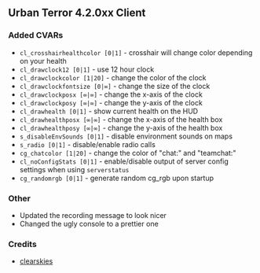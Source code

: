 ## Urban Terror 4.2.0xx Client ##

### Added CVARs ###
+ `cl_crosshairhealthcolor [0|1]` - crosshair will change color depending on your health
+ `cl_drawclock12 [0|1]` - use 12 hour clock
+ `cl_drawclockcolor [1|20]` - change the color of the clock
+ `cl_drawclockfontsize [0|∞]` - change the size of the clock
+ `cl_drawclockposx [∞|∞]` - change the x-axis of the clock
+ `cl_drawclockposy [∞|∞]` - change the y-axis of the clock
+ `cl_drawhealth [0|1]` - show current health on the HUD
+ `cl_drawhealthposx [∞|∞]` - change the x-axis of the health box
+ `cl_drawhealthposy [∞|∞]` - change the y-axis of the health box
+ `s_disableEnvSounds [0|1]` - disable environment sounds on maps
+ `s_radio [0|1]` - disable/enable radio calls
+ `cg_chatcolor [1|20]` - change the color of "chat:" and "teamchat:"
+ `cl_noConfigStats [0|1]` - enable/disable output of server config settings when using `serverstatus`
+ `cg_randomrgb [0|1]` - generate random cg_rgb upon startup

### Other ###
+ Updated the recording message to look nicer
+ Changed the ugly console to a prettier one

### Credits ###
+ [clearskies](https://github.com/clearskies)